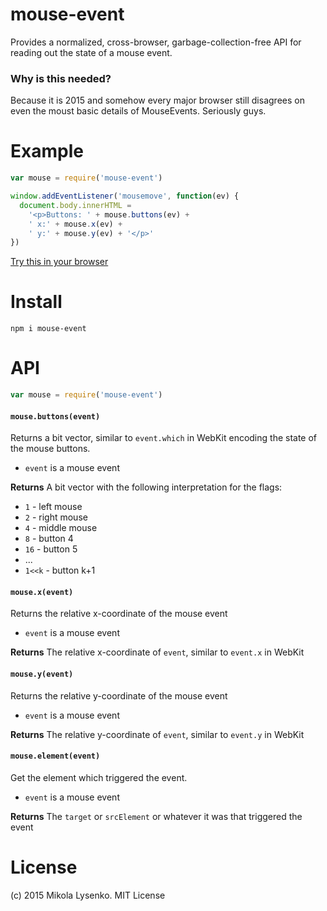 # mouse-event
Provides a normalized, cross-browser, garbage-collection-free API for reading out the state of a mouse event.

### Why is this needed?
Because it is 2015 and somehow every major browser still disagrees on even the moust basic details of MouseEvents.  Seriously guys.

# Example

```javascript
var mouse = require('mouse-event')

window.addEventListener('mousemove', function(ev) {
  document.body.innerHTML =
    '<p>Buttons: ' + mouse.buttons(ev) + 
    ' x:' + mouse.x(ev) + 
    ' y:' + mouse.y(ev) + '</p>'
})
```

[Try this in your browser](https://github.com/mikolalysenko/mouse-event)

# Install

```
npm i mouse-event
```

# API

```javascript
var mouse = require('mouse-event')
```

#### `mouse.buttons(event)`
Returns a bit vector, similar to `event.which` in WebKit encoding the state of the mouse buttons.

* `event` is a mouse event

**Returns** A bit vector with the following interpretation for the flags:
* `1` - left mouse
* `2` - right mouse
* `4` - middle mouse
* `8` - button 4
* `16` - button 5
* ...
* `1<<k`  - button k+1

#### `mouse.x(event)`
Returns the relative x-coordinate of the mouse event

* `event` is a mouse event

**Returns** The relative x-coordinate of `event`, similar to `event.x` in WebKit

#### `mouse.y(event)`
Returns the relative y-coordinate of the mouse  event

* `event` is a mouse event

**Returns** The relative y-coordinate of `event`, similar to `event.y` in WebKit

#### `mouse.element(event)`
Get the element which triggered the event.

* `event` is a mouse event

**Returns** The `target` or `srcElement` or whatever it was that triggered the event

# License
(c) 2015 Mikola Lysenko. MIT License